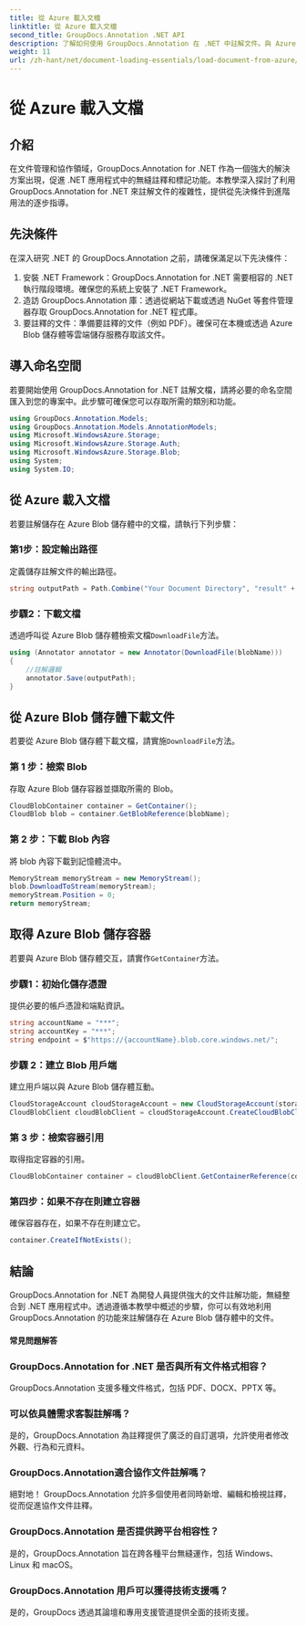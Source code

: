 ```yaml
---
title: 從 Azure 載入文檔
linktitle: 從 Azure 載入文檔
second_title: GroupDocs.Annotation .NET API
description: 了解如何使用 GroupDocs.Annotation 在 .NET 中註解文件。與 Azure Blob 儲存體無縫整合的逐步教學。
weight: 11
url: /zh-hant/net/document-loading-essentials/load-document-from-azure/
---
```


# 從 Azure 載入文檔

## 介紹
在文件管理和協作領域，GroupDocs.Annotation for .NET 作為一個強大的解決方案出現，促進 .NET 應用程式中的無縫註釋和標記功能。本教學深入探討了利用 GroupDocs.Annotation for .NET 來註解文件的複雜性，提供從先決條件到進階用法的逐步指導。
## 先決條件
在深入研究 .NET 的 GroupDocs.Annotation 之前，請確保滿足以下先決條件：
1. 安裝 .NET Framework：GroupDocs.Annotation for .NET 需要相容的 .NET 執行階段環境。確保您的系統上安裝了 .NET Framework。
2. 造訪 GroupDocs.Annotation 庫：透過從網站下載或透過 NuGet 等套件管理器存取 GroupDocs.Annotation for .NET 程式庫。
3. 要註釋的文件：準備要註釋的文件（例如 PDF）。確保可在本機或透過 Azure Blob 儲存體等雲端儲存服務存取該文件。

## 導入命名空間
若要開始使用 GroupDocs.Annotation for .NET 註解文檔，請將必要的命名空間匯入到您的專案中。此步驟可確保您可以存取所需的類別和功能。
```csharp
using GroupDocs.Annotation.Models;
using GroupDocs.Annotation.Models.AnnotationModels;
using Microsoft.WindowsAzure.Storage;
using Microsoft.WindowsAzure.Storage.Auth;
using Microsoft.WindowsAzure.Storage.Blob;
using System;
using System.IO;
```

## 從 Azure 載入文檔
若要註解儲存在 Azure Blob 儲存體中的文檔，請執行下列步驟：
### 第1步：設定輸出路徑
定義儲存註解文件的輸出路徑。
```csharp
string outputPath = Path.Combine("Your Document Directory", "result" + Path.GetExtension("input.pdf"));
```
### 步驟2：下載文檔
透過呼叫從 Azure Blob 儲存體檢索文檔`DownloadFile`方法。
```csharp
using (Annotator annotator = new Annotator(DownloadFile(blobName)))
{
    //註解邏輯
    annotator.Save(outputPath);
}
```
## 從 Azure Blob 儲存體下載文件
若要從 Azure Blob 儲存體下載文檔，請實施`DownloadFile`方法。
### 第 1 步：檢索 Blob
存取 Azure Blob 儲存容器並擷取所需的 Blob。
```csharp
CloudBlobContainer container = GetContainer();
CloudBlob blob = container.GetBlobReference(blobName);
```
### 第 2 步：下載 Blob 內容
將 blob 內容下載到記憶體流中。
```csharp
MemoryStream memoryStream = new MemoryStream();
blob.DownloadToStream(memoryStream);
memoryStream.Position = 0;
return memoryStream;
```
## 取得 Azure Blob 儲存容器
若要與 Azure Blob 儲存體交互，請實作`GetContainer`方法。
### 步驟1：初始化儲存憑證
提供必要的帳戶憑證和端點資訊。
```csharp
string accountName = "***";
string accountKey = "***";
string endpoint = $"https://{accountName}.blob.core.windows.net/";
```
### 步驟 2：建立 Blob 用戶端
建立用戶端以與 Azure Blob 儲存體互動。
```csharp
CloudStorageAccount cloudStorageAccount = new CloudStorageAccount(storageCredentials, new Uri(endpoint), null, null, null);
CloudBlobClient cloudBlobClient = cloudStorageAccount.CreateCloudBlobClient();
```
### 第 3 步：檢索容器引用
取得指定容器的引用。
```csharp
CloudBlobContainer container = cloudBlobClient.GetContainerReference(containerName);
```
### 第四步：如果不存在則建立容器
確保容器存在，如果不存在則建立它。
```csharp
container.CreateIfNotExists();
```

## 結論
GroupDocs.Annotation for .NET 為開發人員提供強大的文件註解功能，無縫整合到 .NET 應用程式中。透過遵循本教學中概述的步驟，你可以有效地利用 GroupDocs.Annotation 的功能來註解儲存在 Azure Blob 儲存體中的文件。
#### 常見問題解答
### GroupDocs.Annotation for .NET 是否與所有文件格式相容？
GroupDocs.Annotation 支援多種文件格式，包括 PDF、DOCX、PPTX 等。
### 可以依具體需求客製註解嗎？
是的，GroupDocs.Annotation 為註釋提供了廣泛的自訂選項，允許使用者修改外觀、行為和元資料。
### GroupDocs.Annotation適合協作文件註解嗎？
絕對地！ GroupDocs.Annotation 允許多個使用者同時新增、編輯和檢視註釋，從而促進協作文件註釋。
### GroupDocs.Annotation 是否提供跨平台相容性？
是的，GroupDocs.Annotation 旨在跨各種平台無縫運作，包括 Windows、Linux 和 macOS。
### GroupDocs.Annotation 用戶可以獲得技術支援嗎？
是的，GroupDocs 透過其論壇和專用支援管道提供全面的技術支援。
